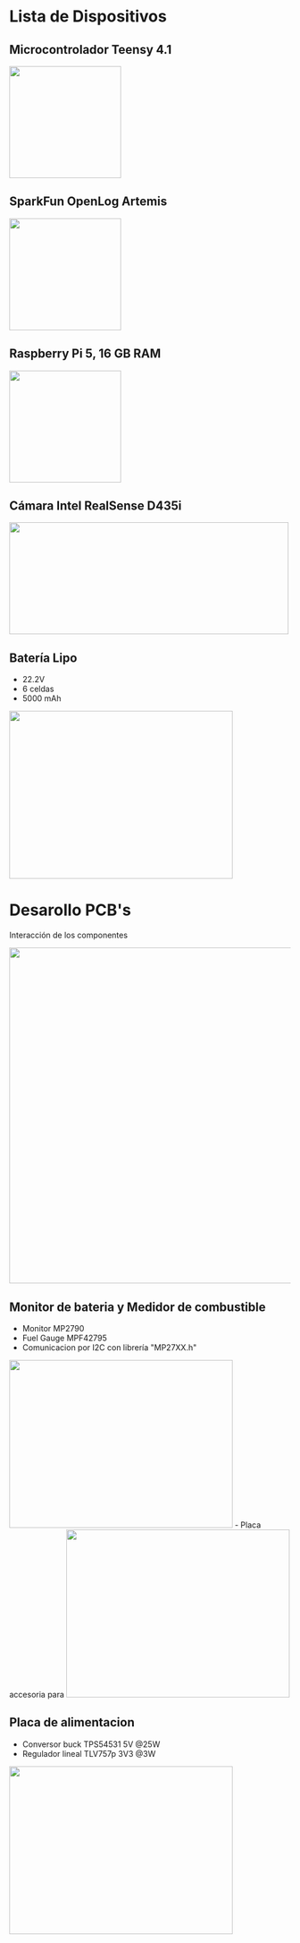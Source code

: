 # Lista de Dispositivos

## Microcontrolador Teensy 4.1
<img src="https://github.com/user-attachments/assets/4eb4f574-3eb5-4b48-ad55-5640e57f75cd" width="200" height="200"/>

## SparkFun OpenLog Artemis
<img src="https://github.com/user-attachments/assets/90d5f982-3cbd-4b0c-a16e-c21314cd911b" width="200" height="200"/>

## Raspberry Pi 5, 16 GB RAM
<img src="https://github.com/user-attachments/assets/141a9832-9bc6-4b72-bd28-e63e6d6cea64" width="200" height="200"/>

## Cámara Intel RealSense D435i
<img src="https://github.com/user-attachments/assets/78c0d0d9-ff89-48b4-bf28-c2d4bce045f8" width="500" height="200"/>

## Batería Lipo
- 22.2V
- 6 celdas
- 5000 mAh
<img src="https://github.com/user-attachments/assets/45b2fd79-04fc-4352-9bf7-c38c8f107c51" width="400" height="300"/>

# Desarollo PCB's
Interacción de los componentes

<img src="https://github.com/Bastineitor73/Biped-Robot/blob/main/Electr%C3%B3nica/Esquema.png" width="800" height="600"/>

## Monitor de bateria y Medidor de combustible
- Monitor MP2790
- Fuel Gauge MPF42795
- Comunicacion por I2C con librería "MP27XX.h"
<img src="https://github.com/Bastineitor73/Biped-Robot/blob/main/Electr%C3%B3nica/PCB_Monitor_baterias/PCB_MP2790.png" width="400" height="300"/>
- Placa accesoria para 
<img src="https://github.com/Bastineitor73/Biped-Robot/blob/main/Electr%C3%B3nica/PCB_Monitor_baterias/PCB_MOS.png" width="400" height="300"/>

## Placa de alimentacion
- Conversor buck TPS54531 5V @25W
- Regulador lineal TLV757p 3V3 @3W
<img src="https://github.com/Bastineitor73/Biped-Robot/blob/main/Electr%C3%B3nica/PCB_Riel_5_3v3/PCB_POWER.png" width="400" height="300"/>

